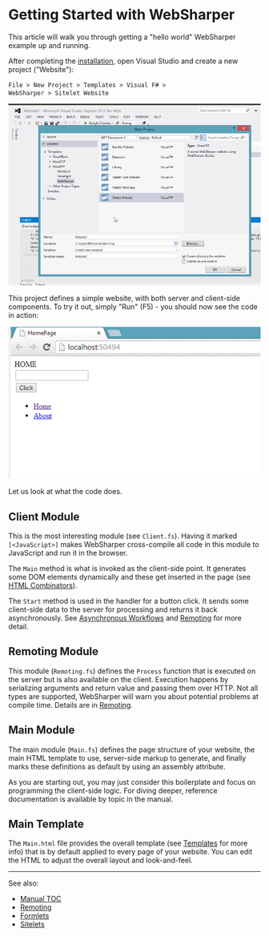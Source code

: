 # Getting Started with WebSharper

This article will walk you through getting a "hello world" WebSharper
example up and running.

After completing the [installation](Install.md), open Visual Studio
and create a new project ("Website"):

    File > New Project > Templates > Visual F# >
    WebSharper > Sitelet Website

![New Project Screenshot](images/GettingStarted-1.png)

This project defines a simple website, with both server and
client-side components.  To try it out, simply "Run" (F5) - you should
now see the code in action:

![Sample App Screenshot](images/GettingStarted-2.png)

Let us look at what the code does.

## Client Module

This is the most interesting module (see `Client.fs`). Having it
marked `[<JavaScript>]` makes WebSharper cross-compile all code in
this module to JavaScript and run it in the browser.

The `Main` method is what is invoked as the client-side point. It
generates some DOM elements dynamically and these get inserted in the
page (see [HTML Combinators](HtmlCombinators.md)).

The `Start` method is used in the handler for a button click. It sends
some client-side data to the server for processing and returns it back
asynchronously. See [Asynchronous Workflows](Async.md) and
[Remoting](Remoting.md) for more detail.

## Remoting Module

This module (`Remoting.fs`) defines the `Process` function that is
executed on the server but is also available on the client. Execution
happens by serializing arguments and return value and passing them
over HTTP.  Not all types are supported, WebSharper will warn you
about potential problems at compile time.  Details are in
[Remoting](Remoting.md).

## Main Module

The main module (`Main.fs`) defines the page structure of your
website, the main HTML template to use, server-side markup to
generate, and finally marks these definitions as default by using an
assembly attribute.

As you are starting out, you may just consider this boilerplate and
focus on programming the client-side logic. For diving deeper,
reference documentation is available by topic in the manual.

## Main Template

The `Main.html` file provides the overall template (see
[Templates](Templates.md) for more info) that is by default applied to
every page of your website.  You can edit the HTML to adjust the
overall layout and look-and-feel.


---------

See also:

* [Manual TOC](WebSharper.md)
* [Remoting](Remoting.md)
* [Formlets](Formlets.md)
* [Sitelets](Sitelets.md)
